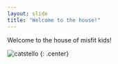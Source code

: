 ```yaml
---
layout: slide
title: "Welcome to the house!"
---
```


Welcome to the house of misfit kids!

![catstello](https://octodex.github.com/images/catstello.png)
{: .center}
